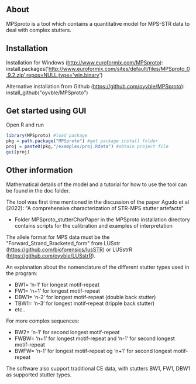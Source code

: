 ## About

MPSproto is a tool which contains a quantitative model for MPS-STR data to deal with complex stutters.

## Installation

Installation for Windows (http://www.euroformix.com/MPSproto): 
install.packages('http://www.euroformix.com/sites/default/files/MPSproto_0.9.2.zip',repos=NULL,type='win.binary')

Alternative installation from Github (https://github.com/oyvble/MPSproto): \
install_github("oyvble/MPSproto")

## Get started using GUI
Open R and run
``` r
library(MPSproto) #load package
pkg = path.package("MPSproto") #get package install folder
proj = paste0(pkg,"/examples/proj.Rdata") #obtain project file
gui(proj)
```

## Other information

Mathematical details of the model and a tutorial for how to use the tool can be found in the doc folder.

The tool was first time mentioned in the discussion of the paper Agudo et al (2022): "A comprehensive characterization of STR-MPS stutter artefacts". 
- Folder MPSproto_stutterCharPaper in the MPSproto installation directory contains scripts for the calibration and examples of interpretation

The allele format for MPS data must be the "Forward_Strand_Bracketed_form" from LUSstr (https://github.com/bioforensics/lusSTR) or LUSstrR (https://github.com/oyvble/LUSstrR).

An explanation about the nomenclature of the different stutter types used in the program:
- BW1= ‘n-1’ for longest motif-repeat
- FW1= ‘n+1’ for longest motif-repeat
- DBW1= ‘n-2’ for longest motif-repeat (double back stutter)
- TBW1= ‘n-3’ for longest motif-repeat (tripple back stutter)
- etc.. 

For more complex sequences:
- BW2= ‘n-1’ for second longest motif-repeat
- FWBW= ‘n+1’ for longest motif-repeat and ‘n-1’ for second longest motif-repeat
- BWFW= ‘n-1’ for longest motif-repeat og ‘n+1’ for second longest motif-repeat

The software also support traditional CE data, with stutters BW1, FW1, DBW1 as supported stutter types.


